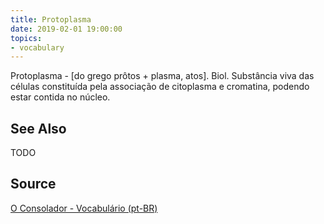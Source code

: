 ```yaml
---
title: Protoplasma
date: 2019-02-01 19:00:00
topics:
- vocabulary
---
```


Protoplasma - [do grego prôtos + plasma, atos]. Biol. Substância viva das células constituída pela associação de citoplasma e cromatina, podendo estar contida no núcleo.

## See Also
TODO

## Source
[O Consolador - Vocabulário (pt-BR)](http://www.oconsolador.com.br/linkfixo/vocabulario/principal.html)
